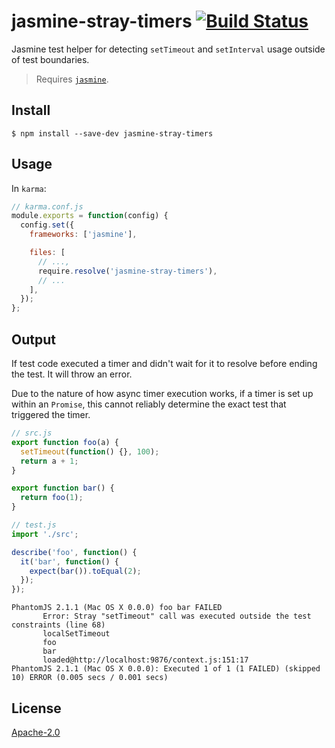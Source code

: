 # jasmine-stray-timers [![Build Status](https://travis-ci.org/behance/jasmine-stray-timers.svg?branch=master)](https://travis-ci.org/behance/jasmine-stray-timers)

Jasmine test helper for detecting `setTimeout` and `setInterval` usage outside of test boundaries.

> Requires [`jasmine`](https://github.com/jasmine/jasmine).

## Install

```
$ npm install --save-dev jasmine-stray-timers
```

## Usage

In `karma`:

```javascript
// karma.conf.js
module.exports = function(config) {
  config.set({
    frameworks: ['jasmine'],

    files: [
      // ...,
      require.resolve('jasmine-stray-timers'),
      // ...
    ],
  });
};
```

## Output

If test code executed a timer and didn't wait for it to resolve before ending the test. It will throw an error.

Due to the nature of how async timer execution works, if a timer is set up within an `Promise`, this
cannot reliably determine the exact test that triggered the timer.

```javascript
// src.js
export function foo(a) {
  setTimeout(function() {}, 100);
  return a + 1;
}

export function bar() {
  return foo(1);
}
```

```javascript
// test.js
import './src';

describe('foo', function() {
  it('bar', function() {
    expect(bar()).toEqual(2);
  });
});
```

```text
PhantomJS 2.1.1 (Mac OS X 0.0.0) foo bar FAILED
       Error: Stray "setTimeout" call was executed outside the test constraints (line 68)
       localSetTimeout
       foo
       bar
       loaded@http://localhost:9876/context.js:151:17
PhantomJS 2.1.1 (Mac OS X 0.0.0): Executed 1 of 1 (1 FAILED) (skipped 10) ERROR (0.005 secs / 0.001 secs)
```

## License

[Apache-2.0](/LICENSE)
